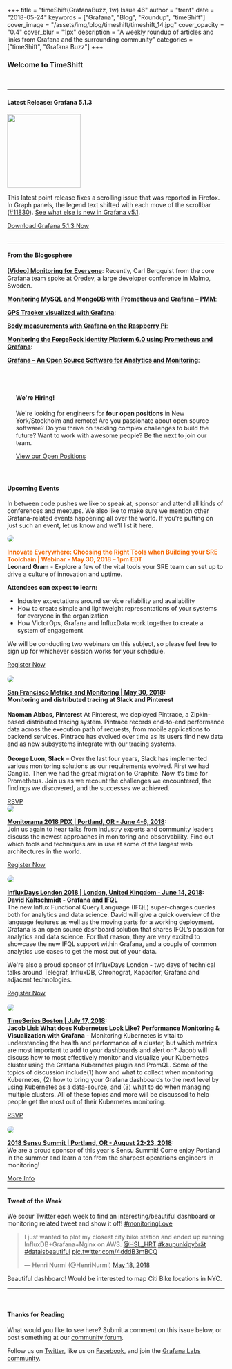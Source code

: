 +++
title = "timeShift(GrafanaBuzz, 1w) Issue 46"
author = "trent"
date = "2018-05-24"
keywords = ["Grafana", "Blog", "Roundup", "timeShift"]
cover_image = "/assets/img/blog/timeshift/timeshift_14.jpg"
cover_opacity = "0.4"
cover_blur = "1px"
description = "A weekly roundup of articles and links from Grafana and the surrounding community"
categories = ["timeShift", "Grafana Buzz"]
+++

### Welcome to TimeShift

<br />
<hr />

#### Latest Release: Grafana 5.1.3
<div class="row row--no-gutters">
	<div class="col col--sm-3">
		<img src="/assets/img/blog/timeshift/grafana_release_icon.png" width="170" />
	</div>
	<div class="col col--sm-9">
		<p>This latest point release fixes a scrolling issue that was reported in Firefox. In Graph panels, the legend text shifted with each move of the scrollbar (<a href="https://github.com/grafana/grafana/issues/11830" target="_blank">#11830</a>). <a href="http://docs.grafana.org/guides/whats-new-in-v5-1/?utm_source=blog&utm_campaign=timeshift_46" target="_blank">See what else is new in Grafana v5.1</a>. 
		</p>
		<a href="https://grafana.com/grafana/download?utm_source=blog&utm_campaign=timeshift_46" target="_blank" class="btn btn--primary">Download Grafana 5.1.3 Now</a>
	</div>
</div>


<br />
<hr />

#### From the Blogosphere
[**[Video] Monitoring for Everyone**](https://grafana.com/blog/2018/05/23/monitoring-for-everyone/?utm_source=blog&utm_campaign=timeshift_46): Recently, Carl Bergquist from the core Grafana team spoke at Oredev, a large developer conference in Malmo, Sweden.

[**Monitoring MySQL and MongoDB with Prometheus and Grafana – PMM**](https://computingforgeeks.com/monitoring-mysql-and-mongodb-with-prometheus-and-grafana-pmm/):

[**GPS Tracker visualized with Grafana**](https://www.thethingsnetwork.org/labs/story/gps-tracker):

[**Body measurements with Grafana on the Raspberry Pi**](https://www.spech.de/2018/05/koerpermasse-mit-grafana-auf-dem-raspberry-pi/):

[**Monitoring the ForgeRock Identity Platform 6.0 using Prometheus and Grafana**](https://xennial-bytes.blogspot.co.uk/2018/05/all-products-within-forgerock-identity.html):

[**Grafana – An Open Source Software for Analytics and Monitoring**](https://www.tecmint.com/install-grafana-analytics-in-centos-ubuntu-debian/):

<br />

<div style=" padding: 20px; background: url(/assets/img/blog/timeshift/polygon_texture_black.jpg); background-size: cover; border-radius: 4px;">
	<h4>We're Hiring!</h4>
	<p>We're looking for engineers for <strong>four open positions</strong> in New York/Stockholm and remote! Are you passionate about open source software? Do you thrive on tackling complex challenges to build the future? Want to work with awesome people? Be the next to join our team.
	</p>
	<a class="btn btn-outline" href="https://grafana.com/about/hiring?utm_source=blog&utm_campaign=timeshift_46" target="_blank">View our Open Positions</a>
</div>

<br />

#### Upcoming Events
In between code pushes we like to speak at, sponsor and attend all kinds of conferences and meetups. We also like to make sure we mention other Grafana-related events happening all over the world. If you're putting on just such an event, let us know and we'll list it here.

<div class="blog-plugin">
	<div class="row row--md-gutters">
		<div class="col col--md-3">
			<img style="border-radius: 50%;" class="large" src="/assets/img/blog/timeshift/webinar.png" />
		</div>
		<div class="col col--md-8 col--sm-offset-1">
			<p>
			<strong style="color:#f46800;">Innovate Everywhere: Choosing the Right Tools when Building your SRE Toolchain | Webinar - May 30, 2018 – 1pm EDT</strong> <br />
	          <strong>Leonard Gram</strong> - Explore a few of the vital tools your SRE team can set up to drive a culture of innovation and uptime.
	        </p>
            <p><strong>Attendees can expect to learn:</strong></p>
            <ul>
              <li>Industry expectations around service reliability and availability</li>
              <li>How to create simple and lightweight representations of your systems for everyone in the organization</li>
              <li>How VictorOps, Grafana and InfluxData work together to create a system of engagement</li>
            </ul>
            <p>We will be conducting two webinars on this subject, so please feel free to sign up for whichever session works for your schedule.</p>
			<a href="https://webinars.devops.com/innovate-everywhere-choosing-the-right-tools-when-building-your-sre-toolchain" target="_blank" class="btn btn--outline">Register Now</a>
		</div>
	</div>
	<br/>
	<div class="row row--md-gutters">
		<div class="col col--md-3">
			<img style="border-radius: 50%;" class="large" src="/assets/img/blog/timeshift/meetup.jpg" />
		</div>
		<div class="col col--md-8 col--sm-offset-1">
			<p>
				<strong><a href="https://www.meetup.com/MonitorSF/events/250915610/" target="_blank">San Francisco Metrics and Monitoring | May 30, 2018</a>:</strong>
				<br />
				<strong>Monitoring and distributed tracing at Slack and Pinterest</strong><br/><br /><strong>Naoman Abbas, Pinterest</strong> At Pinterest, we deployed Pintrace, a Zipkin-based distributed tracing system. Pintrace records end-to-end performance data across the execution path of requests, from mobile applications to backend services. Pintrace has evolved over time as its users find new data and as new subsystems integrate with our tracing systems.
				<br /><br />
				<strong>George Luon, Slack</strong> – Over the last four years, Slack has implemented various monitoring solutions as our requirements evolved. First we had Ganglia. Then we had the great migration to Graphite. Now it’s time for Prometheus. Join us as we recount the challenges we encountered, the findings we discovered, and the successes we achieved.
			</p>
			<a href="https://www.meetup.com/MonitorSF/events/250915610/" target="_blank" class="btn btn--outline">RSVP</a>
		</div>
	</div>
	<div class="row row--md-gutters">
		<div class="col col--md-3">
			<img style="border-radius: 50%;" class="large" src="/assets/img/blog/timeshift/monitorama_18.png" />
		</div>
		<div class="col col--md-8 col--sm-offset-1">
			<p>
				<strong><a href="http://monitorama.com/" target="_blank">Monitorama 2018 PDX | Portland, OR - June 4-6, 2018</a>:</strong> <br />
				Join us again to hear talks from industry experts and community leaders discuss the newest approaches in monitoring and observability. Find out which tools and techniques are in use at some of the largest web architectures in the world.
			</p>
			<a href="http://monitorama.com/" target="_blank" class="btn btn--outline">Register Now</a>
		</div>
	</div>
	<br/>
	<div class="row row--md-gutters">
		<div class="col col--md-3">
			<img style="border-radius: 50%;" class="large" src="/assets/img/blog/timeshift/influxdays.png" />
		</div>
		<div class="col col--md-8 col--sm-offset-1">
			<p>
				<strong><a href="https://influxdays.com/" target="_blank">InfluxDays London 2018 | London, United Kingdom - June 14, 2018</a>:</strong>
				<br />
				<strong>David Kaltschmidt - Grafana and IFQL</strong><br />The new Influx Functional Query Language (IFQL) super-charges queries both for analytics and data science. David will give a quick overview of the language features as well as the moving parts for a working deployment. Grafana is an open source dashboard solution that shares IFQL’s passion for analytics and data science. For that reason, they are very excited to showcase the new IFQL support within Grafana, and a couple of common analytics use cases to get the most out of your data.
			</p>
			<p>
				We're also a proud sponsor of InfluxDays London -  two days of technical talks around Telegraf, InfluxDB, Chronograf, Kapacitor, Grafana and adjacent technologies.
			</p>
			<a href="https://influxdays.com/" target="_blank" class="btn btn--outline">Register Now</a>
		</div>
	</div>
	<br />
	<div class="row row--md-gutters">
		<div class="col col--md-3">
			<img style="border-radius: 50%;" class="large" src="/assets/img/blog/timeshift/meetup.jpg" />
		</div>
		<div class="col col--md-8 col--sm-offset-1">
			<p>
				<strong><a href="https://www.meetup.com/Time-Series-Boston/events/249366642/" target="_blank">TimeSeries Boston | July 17, 2018</a>:</strong>
				<br />
				<strong>Jacob Lisi: What does Kubernetes Look Like? Performance Monitoring & Visualization with Grafana</strong> - Monitoring Kubernetes is vital to understanding the health and performance of a cluster, but which metrics are most important to add to your dashboards and alert on? Jacob will discuss how to most effectively monitor and visualize your Kubernetes cluster using the Grafana Kubernetes plugin and PromQL. Some of the topics of discussion include(1) how and what to collect when monitoring Kubernetes, (2) how to bring your Grafana dashboards to the next level by using Kubernetes as a data-source, and (3) what to do when managing multiple clusters. All of these topics and more will be discussed to help people get the most out of their Kubernetes monitoring.
			</p>
			<a href="https://www.meetup.com/Time-Series-Boston/events/249366642/" target="_blank" class="btn btn--outline">RSVP</a>
		</div>
	</div>
	<br />
	<div class="row row--md-gutters">
		<div class="col col--md-3">
			<img style="border-radius: 50%;" class="large" src="/assets/img/blog/timeshift/sensu_summit.jpg" />
		</div>
		<div class="col col--md-8 col--sm-offset-1">
			<p>
				<strong><a href="https://sensu.io/summit" target="_blank">2018 Sensu Summit | Portland, OR - August 22-23, 2018</a>:</strong>
				<br />
				We are a proud sponsor of this year's Sensu Summit! Come enjoy Portland in the summer and learn a ton from the sharpest operations engineers in monitoring!
			</p>
			<a href="https://sensu.io/summit" target="_blank" class="btn btn--outline">More Info</a>
		</div>
	</div>
</div>
<hr />

<div>
	<div class="row row--no-gutters">
		<div class="col col--sm-12">
			<h4>Tweet of the Week</h4>
			We scour Twitter each week to find an interesting/beautiful dashboard or monitoring related tweet and show it off! <a href="https://twitter.com/hashtag/monitoringlove?src=hash" target="_blank">#monitoringLove</a>
			<blockquote class="twitter-tweet" data-lang="en"><p lang="en" dir="ltr">I just wanted to plot my closest city bike station and ended up running InfluxDB+Grafana+Nginx on AWS. <a href="https://twitter.com/HSL_HRT?ref_src=twsrc%5Etfw">@HSL_HRT</a> <a href="https://twitter.com/hashtag/kaupunkipy%C3%B6r%C3%A4t?src=hash&amp;ref_src=twsrc%5Etfw">#kaupunkipyörät</a> <a href="https://twitter.com/hashtag/dataisbeautiful?src=hash&amp;ref_src=twsrc%5Etfw">#dataisbeautiful</a> <a href="https://t.co/4dddB3mBCQ">pic.twitter.com/4dddB3mBCQ</a></p>&mdash; Henri Nurmi (@HenriNurmi) <a href="https://twitter.com/HenriNurmi/status/997470117536641025?ref_src=twsrc%5Etfw">May 18, 2018</a></blockquote>
			<script async src="https://platform.twitter.com/widgets.js" charset="utf-8"></script>
			<p>Beautiful dashboard! Would be interested to map Citi Bike locations in NYC.</p>
		</div>
	</div>
</div>

<hr />
<br />

#### Thanks for Reading
What would you like to see here? Submit a comment on this issue below, or post something at our [community forum](http://community.grafana.com?utm_source=blog&utm_campaign=timeshift_46).

Follow us on [Twitter](http://twitter.com/grafana), like us on [Facebook](http://facebook.com/grafana), and join the [Grafana Labs community](http://grafana.com/signup?utm_source=blog&utm_campaign=timeshift_46).


